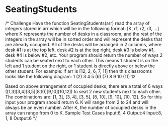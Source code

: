 # SeatingStudents
/*
Challenge
Have the function SeatingStudents(arr) read the array of integers stored in arr which will be in the 
following format: [K, r1, r2, r3, ...] where K represents the number of desks in a classroom, 
and the rest of the integers in the array will be in sorted order and will represent the desks
 that are already occupied. All of the desks will be arranged in 2 columns, 
 where desk #1 is at the top left, desk #2 is at the top right, desk #3 is below #1, desk #4 is below #2, etc. 
 Your program should return the number of ways 2 students can be seated next to each other. 
 This means 1 student is on the left and 1 student on the right, or 1 student is directly above or below the other student. 
For example: if arr is [12, 2, 6, 7, 11] then this classrooms looks like the following diagram: 
 1   (2)
 3    4
 5   (6)
(7)   8
 9    10
(11)  12
 
Based on above arrangement of occupied desks, there are a total of 6 ways ([1,3][3,4][3,5][8,10][9,10][10,12]) to seat 2 new students next to each other. The combinations are: [1, 3], [3, 4], [3, 5], [8, 10], [9, 10], [10, 12]. So for this input your program should return 6. K will range from 2 to 24 and will always be an even number. After K, the number of occupied desks in the array can range from 0 to K. 
Sample Test Cases
Input:6, 4
Output:4
Input:8, 1, 8
Output:6
*/


